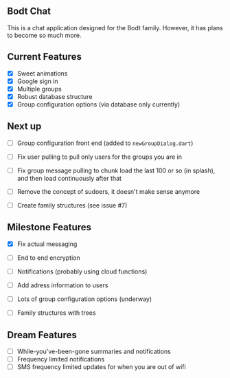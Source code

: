 ## Bodt Chat
This is a chat application designed for the Bodt family.  However, it has plans to become so much more.


## Current Features
 - [X] Sweet animations
 - [X] Google sign in
 - [X] Multiple groups
 - [X] Robust database structure
 - [X] Group configuration options (via database only currently)

## Next up
 - [ ] Group configuration front end (added to `newGroupDialog.dart`)
 - [ ] Fix user pulling to pull only users for the groups you are in
 - [ ] Fix group message pulling to chunk load the last 100 or so (in splash), and then load continuously after that
 - [ ] Remove the concept of sudoers, it doesn't make sense anymore
 - [ ] Create family structures (see issue #7)




## Milestone Features
 - [X] Fix actual messaging
 - [ ] End to end encryption
 - [ ] Notifications (probably using cloud functions)
 - [ ] Add adress information to users
 - [ ] Lots of group configuration options (underway)
 - [ ] Family structures with trees


## Dream Features
 - [ ] While-you've-been-gone summaries and notifications
 - [ ] Frequency limited notifications
 - [ ] SMS frequency limited updates for when you are out of wifi
